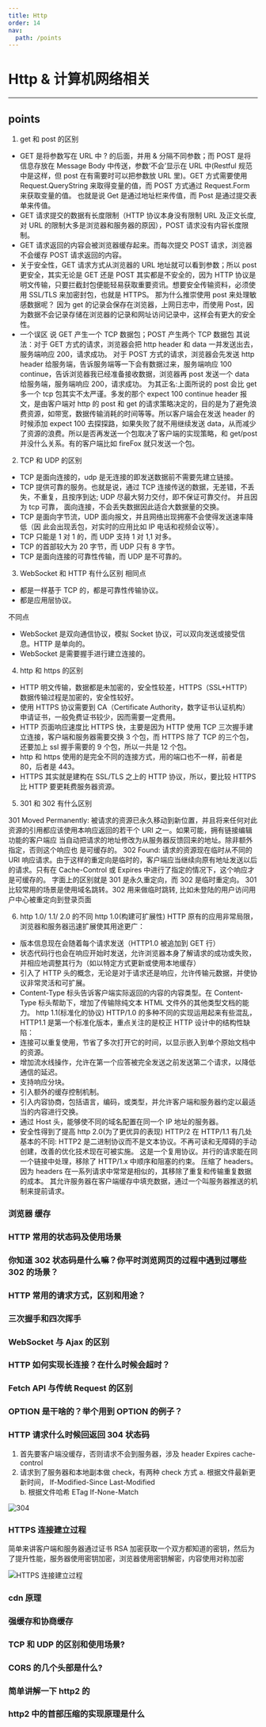 ```yaml
---
title: Http
order: 14
nav:
  path: /points
---
```


# Http & 计算机网络相关

---

## points

1. get 和 post 的区别

- GET 是将参数写在 URL 中 ? 的后面，并用 & 分隔不同参数；而 POST 是将信息存放在 Message Body 中传送，参数‘不会’显示在 URL 中(Restful 规范中是这样，但 post 在有需要时可以把参数放 URL 里)。GET 方式需要使用 Request.QueryString 来取得变量的值，而 POST 方式通过 Request.Form 来获取变量的值。 也就是说 Get 是通过地址栏来传值，而 Post 是通过提交表单来传值。
- GET 请求提交的数据有长度限制（HTTP 协议本身没有限制 URL 及正文长度,对 URL 的限制大多是浏览器和服务器的原因），POST 请求没有内容长度限制。
- GET 请求返回的内容会被浏览器缓存起来。而每次提交 POST 请求，浏览器不会缓存 POST 请求返回的内容。
- 关于安全性，GET 请求方式从浏览器的 URL 地址就可以看到参数；所以 post 更安全，其实无论是 GET 还是 POST 其实都是不安全的，因为 HTTP 协议是明文传输，只要拦截封包便能轻易获取重要资讯。想要安全传输资料，必须使用 SSL/TLS 来加密封包，也就是 HTTPS。
  那为什么推崇使用 post 来处理敏感数据呢？
  因为 get 的记录会保存在浏览器，上网日志中，而使用 Post，因为数据不会记录存储在浏览器的记录和网址访问记录中，这样会有更大的安全性。
- 一个误区 说 GET 产生一个 TCP 数据包；POST 产生两个 TCP 数据包
  其说法：对于 GET 方式的请求，浏览器会把 http header 和 data 一并发送出去，服务端响应 200，请求成功。
  对于 POST 方式的请求，浏览器会先发送 http header 给服务端，告诉服务端等一下会有数据过来，服务端响应 100 continue，告诉浏览器我已经准备接收数据，浏览器再 post 发送一个 data 给服务端，服务端响应 200，请求成功。
  为其正名:上面所说的 post 会比 get 多一个 tcp 包其实不太严谨。多发的那个 expect 100 continue header 报文，是由客户端对 http 的 post 和 get 的请求策略决定的，目的是为了避免浪费资源，如带宽，数据传输消耗的时间等等。所以客户端会在发送 header 的时候添加 expect 100 去探探路，如果失败了就不用继续发送 data，从而减少了资源的浪费。所以是否再发送一个包取决了客户端的实现策略，和 get/post 并没什么关系。有的客户端比如 fireFox 就只发送一个包。

2. TCP 和 UDP 的区别

- TCP 是面向连接的，udp 是无连接的即发送数据前不需要先建立链接。
- TCP 提供可靠的服务。也就是说，通过 TCP 连接传送的数据，无差错，不丢失，不重复，且按序到达; UDP 尽最大努力交付，即不保证可靠交付。 并且因为 tcp 可靠，
  面向连接，不会丢失数据因此适合大数据量的交换。
- TCP 是面向字节流，UDP 面向报文，并且网络出现拥塞不会使得发送速率降低（因
  此会出现丢包，对实时的应用比如 IP 电话和视频会议等）。
- TCP 只能是 1 对 1 的，而 UDP 支持 1 对 1,1 对多。
- TCP 的首部较大为 20 字节，而 UDP 只有 8 字节。
- TCP 是面向连接的可靠性传输，而 UDP 是不可靠的。

3. WebSocket 和 HTTP 有什么区别
   相同点

- 都是一样基于 TCP 的，都是可靠性传输协议。
- 都是应用层协议。

不同点

- WebSocket 是双向通信协议，模拟 Socket 协议，可以双向发送或接受信息。HTTP 是单向的。
- WebSocket 是需要握手进行建立连接的。

4. http 和 https 的区别

- HTTP 明文传输，数据都是未加密的，安全性较差，HTTPS（SSL+HTTP） 数据传输过程是加密的，安全性较好。
- 使用 HTTPS 协议需要到 CA（Certificate Authority，数字证书认证机构） 申请证书，一般免费证书较少，因而需要一定费用。
- HTTP 页面响应速度比 HTTPS 快，主要是因为 HTTP 使用 TCP 三次握手建立连接，客户端和服务器需要交换 3 个包，而 HTTPS 除了 TCP 的三个包，还要加上 ssl 握手需要的 9 个包，所以一共是 12 个包。
- http 和 https 使用的是完全不同的连接方式，用的端口也不一样，前者是 80，后者是 443。
- HTTPS 其实就是建构在 SSL/TLS 之上的 HTTP 协议，所以，要比较 HTTPS 比 HTTP 要更耗费服务器资源。

5. 301 和 302 有什么区别

301 Moved Permanently: 被请求的资源已永久移动到新位置，并且将来任何对此资源的引用都应该使用本响应返回的若干个 URI 之一。如果可能，拥有链接编辑功能的客户端应
当自动把请求的地址修改为从服务器反馈回来的地址。除非额外指定，否则这个响应也
是可缓存的。
302 Found: 请求的资源现在临时从不同的 URI 响应请求。由于这样的重定向是临时的，客户端应当继续向原有地址发送以后的请求。只有在 Cache-Control 或 Expires 中进行了指定的情况下，这个响应才是可缓存的。
字面上的区别就是 301 是永久重定向，而 302 是临时重定向。
301 比较常用的场景是使用域名跳转。302 用来做临时跳转, 比如未登陆的用户访问用户中心被重定向到登录页面

6. http 1.0/ 1.1/ 2.0 的不同
   http 1.0(构建可扩展性)
   HTTP 原有的应用非常局限，浏览器和服务器迅速扩展使其用途更广：

- 版本信息现在会随着每个请求发送（HTTP1.0 被追加到 GET 行）
- 状态代码行也会在响应开始时发送，允许浏览器本身了解请求的成功或失败，并相应地调整其行为（如以特定方式更新或使用本地缓存）
- 引入了 HTTP 头的概念，无论是对于请求还是响应，允许传输元数据，并使协议非常灵活和可扩展。
- Content-Type 标头告诉客户端实际返回的内容的内容类型。在 Content-Type 标头帮助下，增加了传输除纯文本 HTML 文件外的其他类型文档的能力。
  http 1.1(标准化的协议)
  HTTP/1.0 的多种不同的实现运用起来有些混乱，HTTP1.1 是第一个标准化版本，重点关注的是校正 HTTP 设计中的结构性缺陷：
- 连接可以重复使用，节省了多次打开它的时间，以显示嵌入到单个原始文档中的资源。
- 增加流水线操作，允许在第一个应答被完全发送之前发送第二个请求，以降低通信的延迟。
- 支持响应分块。
- 引入额外的缓存控制机制。
- 引入内容协商，包括语言，编码，或类型，并允许客户端和服务器约定以最适当的内容进行交换。
- 通过 Host 头，能够使不同的域名配置在同一个 IP 地址的服务器。
- 安全性得到了提高
  http 2.0(为了更优异的表现)
  HTTP/2 在 HTTP/1.1 有几处基本的不同:
  HTTP2 是二进制协议而不是文本协议。不再可读和无障碍的手动创建，改善的优化技术现在可被实施。
  这是一个复用协议。并行的请求能在同一个链接中处理，移除了 HTTP/1.x 中顺序和阻塞的约束。
  压缩了 headers。因为 headers 在一系列请求中常常是相似的，其移除了重复和传输重复数据的成本。
  其允许服务器在客户端缓存中填充数据，通过一个叫服务器推送的机制来提前请求。

### 浏览器 缓存

### HTTP 常用的状态码及使用场景

### 你知道 302 状态码是什么嘛？你平时浏览网页的过程中遇到过哪些 302 的场景？

### HTTP 常用的请求方式，区别和用途？

### 三次握手和四次挥手

### WebSocket 与 Ajax 的区别

### HTTP 如何实现长连接？在什么时候会超时？

### Fetch API 与传统 Request 的区别

### OPTION 是干啥的？举个用到 OPTION 的例子？

### HTTP 请求什么时候回返回 304 状态码

1. 首先要客户端没缓存，否则请求不会到服务器，涉及 header Expires cache-control
2. 请求到了服务器和本地副本做 check，有两种 check 方式
   a. 根据文件最新更新时间， If-Modified-Since Last-Modified  
   b. 根据文件哈希 ETag If-None-Match

![304](https://cdn.nlark.com/yuque/0/2020/png/87727/1583295572287-5e90dbc9-b271-465c-8768-edde9cfc1bdd.png?x-oss-process=image%2Fresize%2Cw_346)

### HTTPS 连接建立过程

简单来讲客户端和服务器通过证书 RSA 加密获取一个双方都知道的密钥，然后为了提升性能，服务器使用密钥加密，浏览器使用密钥解密，内容使用对称加密

![HTTPS 连接建立过程](https://cdn.nlark.com/yuque/0/2020/png/87727/1583297130925-623221af-f4a8-4ed6-8f32-a81e201ced32.png?x-oss-process=image%2Fresize%2Cw_512)

### cdn 原理

### 强缓存和协商缓存

### TCP 和 UDP 的区别和使用场景?

### CORS 的几个头部是什么?

### 简单讲解一下 http2 的

### http2 中的首部压缩的实现原理是什么
